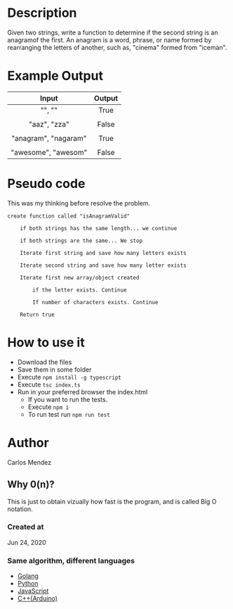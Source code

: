 # Description

Given two strings, write a function to determine if the second string is an anagramof the first. An anagram is a word, phrase, or name formed by rearranging the letters of another, such as, "cinema" formed from "iceman".

# Example Output

| Input                 | Output        |
|:---------------------:|:-------------:|
| "", ""                | True          |
|                       |               |
| "aaz", "zza"          | False         |
|                       |               |
| "anagram", "nagaram"  | True          |
|                       |               |
| "awesome", "awesom"   | False         |

# Pseudo code

This was my thinking before resolve the problem.
```
create function called "isAnagramValid"

    if both strings has the same length... we continue

    if both strings are the same... We stop

    Iterate first string and save how many letters exists

    Iterate second string and save how many letter exists

    Iterate first new array/object created

        if the letter exists. Continue

        If number of characters exists. Continue

    Return true
```

# How to use it
* Download the files
* Save them in some folder
* Execute `npm install -g typescript`
* Execute `tsc index.ts`
* Run in your preferred browser the index.html
    * If you want to run the tests.
    * Execute `npm i`
    * To run test run `npm run test`

# Author

Carlos Mendez

## Why 0(n)?

This is just to obtain vizually how fast is the program, and is called Big O notation.

### Created at 

Jun 24, 2020

### Same algorithm, different languages

* [Golang](https://github.com/cjairm/go/tree/master/Algorithms-Go/001_anagram)
* [Python](https://github.com/cjairm/python/tree/master/Algoritms-Py/001_anagram)
* [JavaScript](https://github.com/cjairm/javascript/tree/master/Algorithms-JS/001_anagram)
* [C++(Arduino)](https://github.com/cjairm/arduino/tree/master/Algorithms-Cpp/001_anagram)